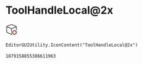 # ToolHandleLocal@2x
![](/img/ToolHandleLocal@2x.png)

``` CSharp
EditorGUIUtility.IconContent("ToolHandleLocal@2x")
```
```
1879158855386611963
```
